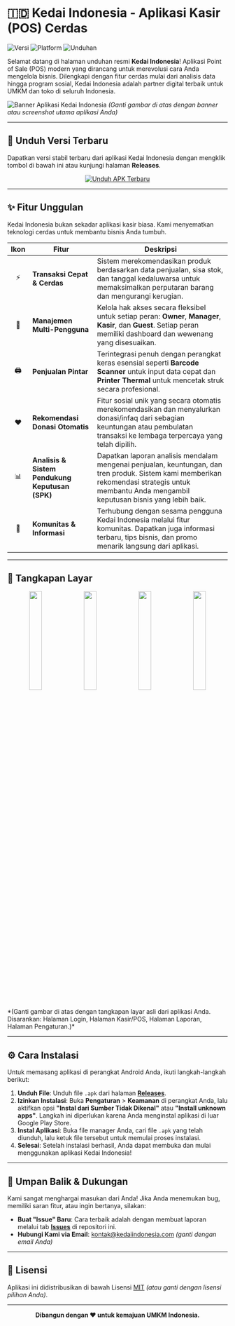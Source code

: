 # 🇮🇩 Kedai Indonesia - Aplikasi Kasir (POS) Cerdas

![Versi](https://img.shields.io/github/v/release/username/repo-name?style=for-the-badge&logo=github&label=Versi)
![Platform](https://img.shields.io/badge/Platform-Android-brightgreen?style=for-the-badge&logo=android)
![Unduhan](https://img.shields.io/github/downloads/username/repo-name/total?style=for-the-badge&logo=github&label=Total%20Unduhan)

Selamat datang di halaman unduhan resmi **Kedai Indonesia**! Aplikasi Point of Sale (POS) modern yang dirancang untuk merevolusi cara Anda mengelola bisnis. Dilengkapi dengan fitur cerdas mulai dari analisis data hingga program sosial, Kedai Indonesia adalah partner digital terbaik untuk UMKM dan toko di seluruh Indonesia.

![Banner Aplikasi Kedai Indonesia](https://raw.githubusercontent.com/username/repo-name/main/assets/banner.png)
*(Ganti gambar di atas dengan banner atau screenshot utama aplikasi Anda)*

---

## 📲 Unduh Versi Terbaru

Dapatkan versi stabil terbaru dari aplikasi Kedai Indonesia dengan mengklik tombol di bawah ini atau kunjungi halaman **Releases**.

<p align="center">
  <a href="https://github.com/username/repo-name/releases/latest">
    <img src="https://img.shields.io/badge/Unduh_APK_Terbaru-4CAF50?style=for-the-badge&logo=android&logoColor=white" alt="Unduh APK Terbaru">
  </a>
</p>

---

## ✨ Fitur Unggulan

Kedai Indonesia bukan sekadar aplikasi kasir biasa. Kami menyematkan teknologi cerdas untuk membantu bisnis Anda tumbuh.

| Ikon | Fitur | Deskripsi |
| :---: | --- | --- |
| ⚡️ | **Transaksi Cepat & Cerdas** | Sistem merekomendasikan produk berdasarkan data penjualan, sisa stok, dan tanggal kedaluwarsa untuk memaksimalkan perputaran barang dan mengurangi kerugian. |
| 👥 | **Manajemen Multi-Pengguna** | Kelola hak akses secara fleksibel untuk setiap peran: **Owner**, **Manager**, **Kasir**, dan **Guest**. Setiap peran memiliki dashboard dan wewenang yang disesuaikan. |
| 🖨️ | **Penjualan Pintar** | Terintegrasi penuh dengan perangkat keras esensial seperti **Barcode Scanner** untuk input data cepat dan **Printer Thermal** untuk mencetak struk secara profesional. |
| ❤️ | **Rekomendasi Donasi Otomatis** | Fitur sosial unik yang secara otomatis merekomendasikan dan menyalurkan donasi/infaq dari sebagian keuntungan atau pembulatan transaksi ke lembaga terpercaya yang telah dipilih. |
| 📊 | **Analisis & Sistem Pendukung Keputusan (SPK)** | Dapatkan laporan analisis mendalam mengenai penjualan, keuntungan, dan tren produk. Sistem kami memberikan rekomendasi strategis untuk membantu Anda mengambil keputusan bisnis yang lebih baik. |
| 🤝 | **Komunitas & Informasi** | Terhubung dengan sesama pengguna Kedai Indonesia melalui fitur komunitas. Dapatkan juga informasi terbaru, tips bisnis, dan promo menarik langsung dari aplikasi. |

---

## 📸 Tangkapan Layar

<p align="center">
  <img src="https://raw.githubusercontent.com/username/repo-name/main/assets/screenshot1.png" width="24%">
  <img src="https://raw.githubusercontent.com/username/repo-name/main/assets/screenshot2.png" width="24%">
  <img src="https://raw.githubusercontent.com/username/repo-name/main/assets/screenshot3.png" width="24%">
  <img src="https://raw.githubusercontent.com/username/repo-name/main/assets/screenshot4.png" width="24%">
</p>
*(Ganti gambar di atas dengan tangkapan layar asli dari aplikasi Anda. Disarankan: Halaman Login, Halaman Kasir/POS, Halaman Laporan, Halaman Pengaturan.)*

---

## ⚙️ Cara Instalasi

Untuk memasang aplikasi di perangkat Android Anda, ikuti langkah-langkah berikut:

1.  **Unduh File**: Unduh file `.apk` dari halaman **[Releases](https://github.com/username/repo-name/releases/latest)**.
2.  **Izinkan Instalasi**: Buka **Pengaturan** > **Keamanan** di perangkat Anda, lalu aktifkan opsi **"Instal dari Sumber Tidak Dikenal"** atau **"Install unknown apps"**. Langkah ini diperlukan karena Anda menginstal aplikasi di luar Google Play Store.
3.  **Instal Aplikasi**: Buka file manager Anda, cari file `.apk` yang telah diunduh, lalu ketuk file tersebut untuk memulai proses instalasi.
4.  **Selesai**: Setelah instalasi berhasil, Anda dapat membuka dan mulai menggunakan aplikasi Kedai Indonesia!

---

## 📝 Umpan Balik & Dukungan

Kami sangat menghargai masukan dari Anda! Jika Anda menemukan bug, memiliki saran fitur, atau ingin bertanya, silakan:

* **Buat "Issue" Baru**: Cara terbaik adalah dengan membuat laporan melalui tab **[Issues](https://github.com/username/repo-name/issues)** di repositori ini.
* **Hubungi Kami via Email**: [kontak@kedaiindonesia.com](mailto:kontak@kedaiindonesia.com) *(ganti dengan email Anda)*

---

## 📜 Lisensi

Aplikasi ini didistribusikan di bawah Lisensi [MIT](https://github.com/username/repo-name/blob/main/LICENSE) *(atau ganti dengan lisensi pilihan Anda)*.

---
<p align="center">
  <strong>Dibangun dengan ❤️ untuk kemajuan UMKM Indonesia.</strong>
</p>
